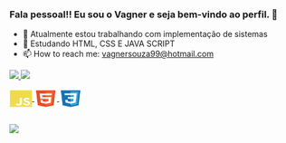 ### Fala pessoal!! Eu sou o Vagner e seja bem-vindo ao perfil. 👋

- 🔭  Atualmente estou trabalhando com implementação de sistemas
- 🌱 Estudando HTML, CSS E JAVA SCRIPT
- 📫 How to reach me: vagnersouza99@hotmail.com

<div>
  <A  href = "https://github.com/vagnersouza1">
  <img  height = "180em"  src ="https://github-readme-stats.vercel.app/api?username=vagnersouza1&show_icons=true&theme=dark&include_all_commits=true&count_private=true"/>
  <img  height = "180em"  src ="https://github-readme-stats.vercel.app/api/top-langs/?username=vagnersouza1&layout=compact&langs_count=7&theme=dark"/>
</div>
  
<Div  estilo = "display: inline_block"><br>
  <img  align = "center"  alt = "Vagner-Js"  height = "30"  width = "40"  src = "https://raw.githubusercontent.com/devicons/devicon/master/icons/javascript/javascript-plain.svg">
  <img  align = "center"  alt = "Vagner-HTML"  height = "30"  width = "40"  src ="https://raw.githubusercontent.com/devicons/devicon/master/icons/html5/html5-original.svg">
  <img  align = "center"  alt = "Vagner-CSS"  height = "30"  width = "40"  src ="https://raw.githubusercontent.com/devicons/devicon/master/icons/css3/css3-original.svg">
</ div >
  
 ##
  
  <div>
     <A href ="linkedin.com/in/vagner-souza-ramos-1ab426186"Alvo="_blank"><img src=https://img.shields.io/badge/LinkedIn-0077B5?style=for-the-badge&logo=linkedin&logoColor=white></a> 
  </div>  
